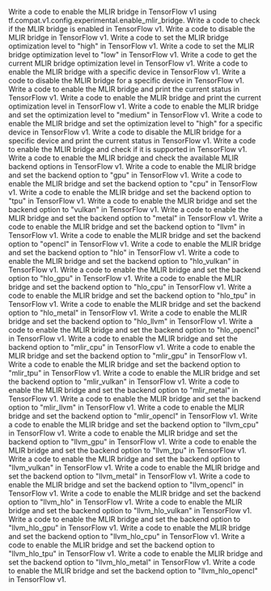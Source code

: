 Write a code to enable the MLIR bridge in TensorFlow v1 using tf.compat.v1.config.experimental.enable_mlir_bridge.
Write a code to check if the MLIR bridge is enabled in TensorFlow v1.
Write a code to disable the MLIR bridge in TensorFlow v1.
Write a code to set the MLIR bridge optimization level to "high" in TensorFlow v1.
Write a code to set the MLIR bridge optimization level to "low" in TensorFlow v1.
Write a code to get the current MLIR bridge optimization level in TensorFlow v1.
Write a code to enable the MLIR bridge with a specific device in TensorFlow v1.
Write a code to disable the MLIR bridge for a specific device in TensorFlow v1.
Write a code to enable the MLIR bridge and print the current status in TensorFlow v1.
Write a code to enable the MLIR bridge and print the current optimization level in TensorFlow v1.
Write a code to enable the MLIR bridge and set the optimization level to "medium" in TensorFlow v1.
Write a code to enable the MLIR bridge and set the optimization level to "high" for a specific device in TensorFlow v1.
Write a code to disable the MLIR bridge for a specific device and print the current status in TensorFlow v1.
Write a code to enable the MLIR bridge and check if it is supported in TensorFlow v1.
Write a code to enable the MLIR bridge and check the available MLIR backend options in TensorFlow v1.
Write a code to enable the MLIR bridge and set the backend option to "gpu" in TensorFlow v1.
Write a code to enable the MLIR bridge and set the backend option to "cpu" in TensorFlow v1.
Write a code to enable the MLIR bridge and set the backend option to "tpu" in TensorFlow v1.
Write a code to enable the MLIR bridge and set the backend option to "vulkan" in TensorFlow v1.
Write a code to enable the MLIR bridge and set the backend option to "metal" in TensorFlow v1.
Write a code to enable the MLIR bridge and set the backend option to "llvm" in TensorFlow v1.
Write a code to enable the MLIR bridge and set the backend option to "opencl" in TensorFlow v1.
Write a code to enable the MLIR bridge and set the backend option to "hlo" in TensorFlow v1.
Write a code to enable the MLIR bridge and set the backend option to "hlo_vulkan" in TensorFlow v1.
Write a code to enable the MLIR bridge and set the backend option to "hlo_gpu" in TensorFlow v1.
Write a code to enable the MLIR bridge and set the backend option to "hlo_cpu" in TensorFlow v1.
Write a code to enable the MLIR bridge and set the backend option to "hlo_tpu" in TensorFlow v1.
Write a code to enable the MLIR bridge and set the backend option to "hlo_metal" in TensorFlow v1.
Write a code to enable the MLIR bridge and set the backend option to "hlo_llvm" in TensorFlow v1.
Write a code to enable the MLIR bridge and set the backend option to "hlo_opencl" in TensorFlow v1.
Write a code to enable the MLIR bridge and set the backend option to "mlir_cpu" in TensorFlow v1.
Write a code to enable the MLIR bridge and set the backend option to "mlir_gpu" in TensorFlow v1.
Write a code to enable the MLIR bridge and set the backend option to "mlir_tpu" in TensorFlow v1.
Write a code to enable the MLIR bridge and set the backend option to "mlir_vulkan" in TensorFlow v1.
Write a code to enable the MLIR bridge and set the backend option to "mlir_metal" in TensorFlow v1.
Write a code to enable the MLIR bridge and set the backend option to "mlir_llvm" in TensorFlow v1.
Write a code to enable the MLIR bridge and set the backend option to "mlir_opencl" in TensorFlow v1.
Write a code to enable the MLIR bridge and set the backend option to "llvm_cpu" in TensorFlow v1.
Write a code to enable the MLIR bridge and set the backend option to "llvm_gpu" in TensorFlow v1.
Write a code to enable the MLIR bridge and set the backend option to "llvm_tpu" in TensorFlow v1.
Write a code to enable the MLIR bridge and set the backend option to "llvm_vulkan" in TensorFlow v1.
Write a code to enable the MLIR bridge and set the backend option to "llvm_metal" in TensorFlow v1.
Write a code to enable the MLIR bridge and set the backend option to "llvm_opencl" in TensorFlow v1.
Write a code to enable the MLIR bridge and set the backend option to "llvm_hlo" in TensorFlow v1.
Write a code to enable the MLIR bridge and set the backend option to "llvm_hlo_vulkan" in TensorFlow v1.
Write a code to enable the MLIR bridge and set the backend option to "llvm_hlo_gpu" in TensorFlow v1.
Write a code to enable the MLIR bridge and set the backend option to "llvm_hlo_cpu" in TensorFlow v1.
Write a code to enable the MLIR bridge and set the backend option to "llvm_hlo_tpu" in TensorFlow v1.
Write a code to enable the MLIR bridge and set the backend option to "llvm_hlo_metal" in TensorFlow v1.
Write a code to enable the MLIR bridge and set the backend option to "llvm_hlo_opencl" in TensorFlow v1.